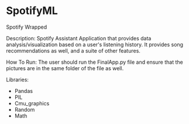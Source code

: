 # SpotifyML
Spotify Wrapped


Description: Spotify Assistant Application that provides data analysis/visualization based on a user's listening history. It provides song recommendations as well, and a suite of other features.


How To Run: The user should run the FinalApp.py file and ensure that the pictures are in the same folder of the file as well. 

Libraries:
* Pandas
* PIL
* Cmu_graphics
* Random
* Math


